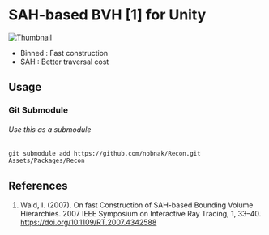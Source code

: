 # SAH-based BVH [1] for Unity

[![Thumbnail](https://img.youtube.com/vi/3nCh7oGWh4g/0.jpg)](https://youtu.be/3nCh7oGWh4g)

 - Binned : Fast construction
 - SAH : Better traversal cost

## Usage

### Git Submodule
###### Use this as a submodule
```
git submodule add https://github.com/nobnak/Recon.git Assets/Packages/Recon
```

## References
1. Wald, I. (2007). On fast Construction of SAH-based Bounding Volume Hierarchies. 2007 IEEE Symposium on Interactive Ray Tracing, 1, 33–40. https://doi.org/10.1109/RT.2007.4342588
